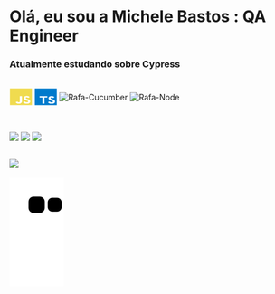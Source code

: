 
# Olá, eu sou a Michele Bastos : QA Engineer                                                                                                      
### Atualmente estudando sobre Cypress 

<div style="display: inline_block"><br>
  <img align="center" alt="Rafa-Js" height="30" width="40" src="https://raw.githubusercontent.com/devicons/devicon/master/icons/javascript/javascript-plain.svg">
  <img align="center" alt="Rafa-Ts" height="30" width="40" src="https://raw.githubusercontent.com/devicons/devicon/master/icons/typescript/typescript-plain.svg">
  <img align="center" alt="Rafa-Cucumber" height="30" width="40" src="https://cdn.jsdelivr.net/gh/devicons/devicon/icons/cucumber/cucumber-plain.svg">
  <img align="center" alt="Rafa-Node" height="30" width="40" src="https://cdn.jsdelivr.net/gh/devicons/devicon/icons/nodejs/nodejs-original.svg">                                                                                                                                  
</div>

##

<div style="display: inline_block"><br> 
  <a href="https://www.linkedin.com/in/michele-silva-cardoso/" target="_blank"><img src="https://img.shields.io/badge/-LinkedIn-%230077B5?style=for-the-badge&logo=linkedin&logoColor=white" target="_blank"></a> 
  <a href="https://www.instagram.com/michele.cbastos/" target="_blank"><img src="https://img.shields.io/badge/-Instagram-%23E4405F?style=for-the-badge&logo=instagram&logoColor=white" target="_blank"></a>
 	<a href = "mailto:michele.cardosoqa@gmail.com"><img src="https://img.shields.io/badge/-Gmail-%23333?style=for-the-badge&logo=gmail&logoColor=white" target="_blank"></a>
</div>

##
  <div align="left">
  <a href="https://github.com/michelebastos">
  <img height="180em" src="https://github-readme-stats.vercel.app/api?username=michelebastos&show_icons=true&theme=dracula&include_all_commits=true&count_private=true"/>
</div>
    
  ![Snake animation](https://github.com/rafaballerini/rafaballerini/blob/output/github-contribution-grid-snake.svg)

